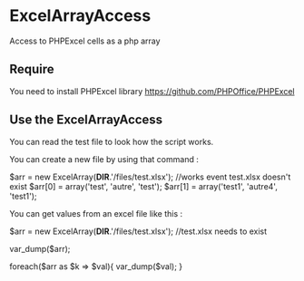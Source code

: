 # ExcelArrayAccess
Access to PHPExcel cells as a php array

## Require
You need to install PHPExcel library
https://github.com/PHPOffice/PHPExcel

## Use the ExcelArrayAccess
You can read the test file to look how the script works.

You can create a new file by using that command :

$arr = new ExcelArray(__DIR__.'/files/test.xlsx'); //works event test.xlsx doesn't exist
$arr[0] = array('test', 'autre', 'test');
$arr[1] = array('test1', 'autre4', 'test1');

You can get values from an excel file like this :

$arr = new ExcelArray(__DIR__.'/files/test.xlsx'); //test.xlsx needs to exist
 
var_dump($arr);
 
foreach($arr as $k => $val){
    var_dump($val);
}

